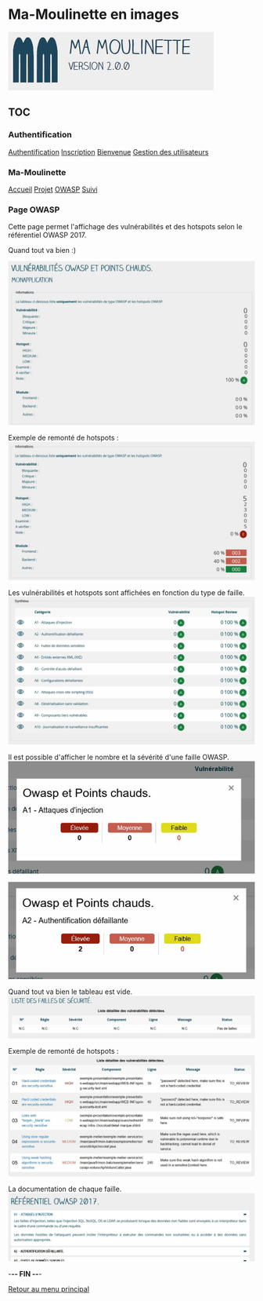 # Ma-Moulinette en images

![Ma-Moulinette](/documentation/ressources/home-000.jpg)

## TOC

### Authentification

[Authentification](/documentation/authentification.md)
[Inscription](/documentation/inscription.md)
[Bienvenue]((/documentation/bienvenue.md))
[Gestion des utilisateurs](utilisateur.md)

### Ma-Moulinette

[Accueil](/documentation/accueil.md)
[Projet](/documentation/projet.md)
[OWASP](/documentation/owasp.md)
[Suivi](/documentation/suivi.md)

### Page OWASP

Cette page permet l'affichage des vulnérabilités et des hotspots selon le référentiel OWASP 2017.

Quand tout va bien :)

![projet](/documentation/ressources/owasp-001.jpg)

Exemple de remonté de hotspots :
![projet](/documentation/ressources/owasp-006.jpg)

Les vulnérabilités et hotspots sont affichées en fonction du type de faille.
![projet](/documentation/ressources/owasp-002.jpg)

Il est possible d'afficher le nombre et la sévérité d'une faille OWASP.
![projet](/documentation/ressources/owasp-003.jpg)

![projet](/documentation/ressources/owasp-007.jpg)

Quand tout va bien le tableau est vide.
![projet](/documentation/ressources/owasp-004.jpg)

Exemple de remonté de hotspots :
![projet](/documentation/ressources/owasp-008.jpg)

La documentation de chaque faille.
![projet](/documentation/ressources/owasp-005.jpg)

-**-- FIN --**-

[Retour au menu principal](/README.md)
